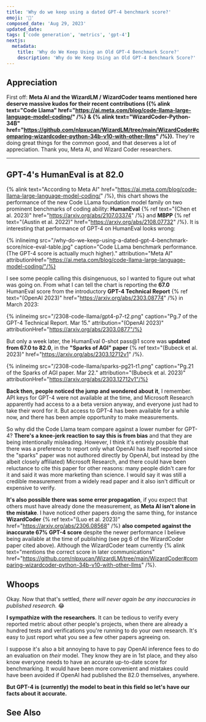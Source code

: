 ```yaml
---
title: 'Why do we keep using a dated GPT-4 benchmark score?'
emoji: '🔬'
composed_date: 'Aug 29, 2023'
updated_date:
tags: ['code generation', 'metrics', 'gpt-4']
nextjs:
  metadata:
    title: 'Why do We Keep Using an Old GPT-4 Benchmark Score?'
    description: 'Why do We Keep Using an Old GPT-4 Benchmark Score?'
---
```


## Appreciation

First off: **Meta AI and the WizardLM / WizardCoder teams mentioned here deserve massive kudos for their recent contributions ({% alink text="Code Llama" href="https://ai.meta.com/blog/code-llama-large-language-model-coding/" /%} & {% alink text="WizardCoder-Python-34B" href="https://github.com/nlpxucan/WizardLM/tree/main/WizardCoder#comparing-wizardcoder-python-34b-v10-with-other-llms" /%}).**
They're doing great things for the common good, and that deserves a lot of appreciation. Thank you, Meta AI, and Wizard Coder researchers.

---

## GPT-4's HumanEval is at 82.0

{% alink text="According to Meta AI" href="https://ai.meta.com/blog/code-llama-large-language-model-coding/" /%}, this chart shows the performance of the new Code LLama
foundation model family on two prominent benchmarks of coding ability: **HumanEval** {% ref text="(Chen et al. 2023)" href="https://arxiv.org/abs/2107.03374" /%} and **MBPP** {% ref text="(Austin et al. 2022)" href="https://arxiv.org/abs/2108.07732" /%}. It is interesting that performance of GPT-4 on HumanEval looks wrong:

{% inlineimg src="/why-do-we-keep-using-a-dated-gpt-4-benchmark-score/nice-eval-table.jpg" caption="Code LLama benchmark performance. (The GPT-4 score is actually much higher)." attribution="Meta AI" attributionHref="https://ai.meta.com/blog/code-llama-large-language-model-coding/"/%}

I see some people calling this disingenuous, so I wanted to figure out what was going on. From what I can tell the chart is reporting the **67.0** HumanEval score from the introductory **GPT-4 Technical Report** {% ref text="(OpenAI 2023)" href="https://arxiv.org/abs/2303.08774" /%} in March 2023:

{% inlineimg src="/2308-code-llama/gpt4-p7-t2.png" caption="Pg.7 of the GPT-4 Technical Report. Mar 15." attribution="(OpenAI 2023)" attributionHref="https://arxiv.org/abs/2303.0877"/%}

But only a week later, the HumanEval 0-shot pass@1 score was **updated from 67.0 to 82.0**, in the **"Sparks of AGI" paper** {% ref text="(Bubeck et al. 2023)" href="https://arxiv.org/abs/2303.12712v1" /%}.

{% inlineimg src="/2308-code-llama/sparks-pg21-t1.png" caption="Pg.21 of the Sparks of AGI paper. Mar 22." attribution="(Bubeck et al. 2023)" attributionHref="https://arxiv.org/abs/2303.12712v1"/%}

**Back then, people noticed the jump and wondered about it**, I remember. API keys for GPT-4 were not available at the time, and Microsoft Research apparently had access to a a beta version anyway, and everyone just had to take their word for it. But access to GPT-4 has been available for a while now, and there has been ample opportunity to make measurements.

So why did the Code Llama team compare against a lower number for GPT-4? **There's a knee-jerk reaction to say this is from bias** and that they are being intentionally misleading. However, I think it's entirely possible that there was a preference to report only what OpenAI has itself reported since the "sparks" paper was not authored directly by OpenAI, but instead by (the albeit closely affiliated) Microsoft Research, and there could have been reluctance to cite this paper for other reasons: many people didn't care for it and said it was more marketing than science. I would say it was still a credible measurement from a widely read paper and it also isn't difficult or expensive to verify.

**It's also possible there was some error propagation**, if you expect that others must have already done the measurement, as **Meta AI isn't alone in the mistake**. I have noticed other papers doing the same thing, for instance **WizardCoder** {% ref text="(Luo et al. 2023)" href="https://arxiv.org/abs/2306.08568" /%} **also competed against the inaccurate 67% GPT-4 score** despite the newer performance I believe being available at the time of publishing (see pg 6 of the WizardCoder paper cited above). Although the WizardCoder team currently {% alink text="mentions the correct score in later communications" href="https://github.com/nlpxucan/WizardLM/tree/main/WizardCoder#comparing-wizardcoder-python-34b-v10-with-other-llms" /%}.

## Whoops

Okay. Now that that's settled, _there will never again be any inaccuracies in published research._ 😂

**I sympathize with the researchers**. It can be tedious to verify every reported metric about other people's projects, when there are already a hundred tests and verifications you're running to do your own research. It's easy to just report what you see a few other papers agreeing on.

I suppose it's also a bit annoying to have to pay OpenAI inference fees to do an evaluation on _their_ model. They know they are in 1st place, and they also know everyone needs to have an accurate up-to-date score for benchmarking. It would have been more convenient and mistakes could have been avoided if OpenAI had published the 82.0 themselves, anywhere.

**But GPT-4 is (currently) the model to beat in this field so let's have our facts about it accurate.**

## See Also
